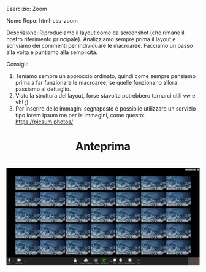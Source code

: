 Esercizio: Zoom

Nome Repo: html-css-zoom

Descrizione:
Riproduciamo il layout come da screenshot (che rimane il nostro riferimento principale).
Analizziamo sempre prima il layout e scriviamo dei commenti per individuare le macroaree.
Facciamo un passo alla volta e puntiamo alla semplicità.

Consigli:
1. Teniamo sempre un approccio ordinato, quindi come sempre pensiamo prima a far funzionare le macroaree, se quelle funzionano allora passiamo al dettaglio.
2. Visto la struttura del layout, forse stavolta potrebbero tornarci utili vw e vh! ;)
3. Per inserire delle immagini segnaposto è possibile utilizzare un servizio tipo lorem ipsum ma per le immagini, come questo: https://picsum.photos/

<h1 align="center">Anteprima<h1>
<div align="center"><img src="Traccia Esercizio.png" width="800">
